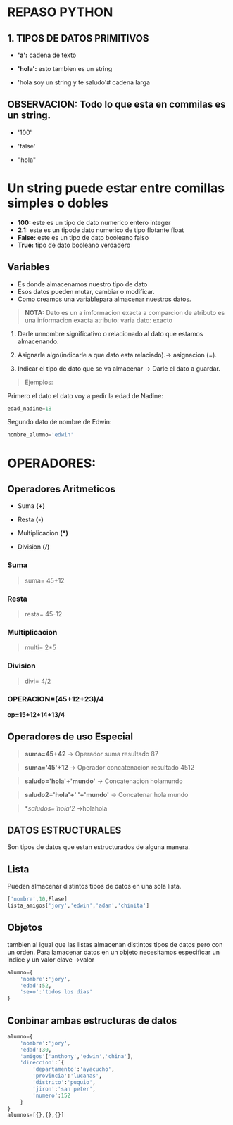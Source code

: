 # REPASO PYTHON

## 1.  TIPOS DE DATOS PRIMITIVOS
- **'a':** cadena de texto

- **'hola':** esto tambien es un string

- 'hola soy un string y te saludo'# cadena larga

## OBSERVACION: Todo lo que esta en commilas es un string.
- '100'

- 'false'

- "hola"

# Un string puede estar entre comillas simples o dobles

- **100:**  este es un tipo de dato numerico entero integer
- **2.1:** este es un tipode dato numerico de tipo flotante float
- **False:**  este es un tipo de dato booleano falso
- **True:** tipo de dato booleano verdadero

## Variables
- Es donde almacenamos nuestro tipo de dato
- Esos datos pueden mutar, cambiar o modificar.
- Como creamos una variablepara almacenar nuestros datos.

> **NOTA:** 
Dato es un a imformacion exacta a comparcion de atributo es una informacion exacta
atributo: varia
dato: exacto


1. Darle unnombre significativo o relacionado al dato que estamos 
almacenando.

2. Asignarle algo(indicarle a que dato esta relaciado).-> asignacion (=).

3. Indicar el tipo de dato que se va almacenar -> Darle el dato a guardar.

> Ejemplos:

Primero el dato el dato voy a pedir la edad de Nadine:
```python
edad_nadine=18
```
Segundo dato de nombre de Edwin:
```python
nombre_alumno='edwin'
```
# OPERADORES:
## Operadores Aritmeticos
- Suma **(+)**

- Resta **(-)**

- Multiplicacion **(*)**

- Division **(/)**

### Suma
> suma= 45+12
### Resta
> resta= 45-12
### Multiplicacion
>multi= 2*5
### Division
> divi= 4/2

### **OPERACION=(45+12+23)/4**

**op=15+12+14+13/4**
 
## Operadores de uso Especial

> **suma=45+42** -> Operador suma resultado 87

> **suma='45'+12** -> Operador concatenacion resultado 4512

> **saludo='hola'+'mundo'** -> Concatenacion holamundo

> **saludo2='hola'+' '+'mundo'** -> Concatenar hola mundo

> **saludos='hola'*2** ->holahola

## DATOS ESTRUCTURALES
Son tipos de datos que estan estructurados de alguna manera.

## Lista
Pueden  almacenar distintos tipos de datos en una sola lista.
```python
['nombre',10,Flase]
lista_amigos['jory','edwin','adan','chinita']
```
## Objetos
tambien al igual que las listas almacenan distintos tipos de datos pero con un orden. Para lamacenar datos en un objeto necesitamos especificar un indice y un valor clave  ->valor 
```python
alumno={
    'nombre':'jory',
    'edad':52,
    'sexo':'todos los dias'
}
```
## Conbinar ambas estructuras de datos

```python
alumno={
    'nombre':'jory',
    'edad':30,
    'amigos'['anthony','edwin','china'],
    'direccion':´{
        'departamento':'ayacucho',
        'provincia':'lucanas',
        'distrito':'puquio',
        'jiron':'san peter',
        'numero':152
    }
}
alumnos=[{},{},{}]
```
